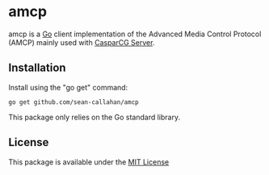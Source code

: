 amcp
====

amcp is a [Go](https://golang.org/) client implementation of the Advanced Media Control Protocol (AMCP) mainly used with [CasparCG Server](https://github.com/CasparCG/server).

Installation
------------

Install using the "go get" command:

    go get github.com/sean-callahan/amcp

This package only relies on the Go standard library.

License
-------

This package is available under the [MIT License](https://github.com/sean-callahan/amcp/blob/master/LICENSE)